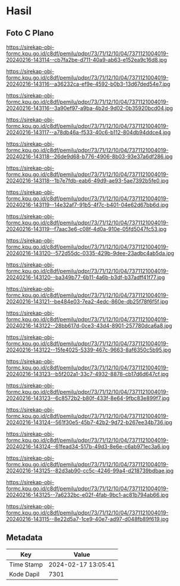 # Hasil

## Foto C Plano

https://sirekap-obj-formc.kpu.go.id/c8df/pemilu/pdpr/73/71/12/10/04/7371121004019-20240216-143114--cb7fa2be-d711-40a9-ab63-e152ea9c16d8.jpg

https://sirekap-obj-formc.kpu.go.id/c8df/pemilu/pdpr/73/71/12/10/04/7371121004019-20240216-143116--a36232ca-ef9e-4592-b0b3-13d67ded54e7.jpg

https://sirekap-obj-formc.kpu.go.id/c8df/pemilu/pdpr/73/71/12/10/04/7371121004019-20240216-143116--3a90ef97-a9ba-4b2d-9d02-0b35920bcd04.jpg

https://sirekap-obj-formc.kpu.go.id/c8df/pemilu/pdpr/73/71/12/10/04/7371121004019-20240216-143117--a78db46a-f533-40c6-b112-804db94ddce4.jpg

https://sirekap-obj-formc.kpu.go.id/c8df/pemilu/pdpr/73/71/12/10/04/7371121004019-20240216-143118--26de9d68-b776-4906-8b03-93e37a6df286.jpg

https://sirekap-obj-formc.kpu.go.id/c8df/pemilu/pdpr/73/71/12/10/04/7371121004019-20240216-143118--1b7e7fdb-eab6-49d9-ae93-5ae7392b5fe0.jpg

https://sirekap-obj-formc.kpu.go.id/c8df/pemilu/pdpr/73/71/12/10/04/7371121004019-20240216-143119--14e32af7-91b5-4f7c-b401-04e62d67bb6d.jpg

https://sirekap-obj-formc.kpu.go.id/c8df/pemilu/pdpr/73/71/12/10/04/7371121004019-20240216-143119--f7aac3e6-c08f-4d0a-910e-05fd5047fc53.jpg

https://sirekap-obj-formc.kpu.go.id/c8df/pemilu/pdpr/73/71/12/10/04/7371121004019-20240216-143120--572d55dc-0335-429b-9dee-23adbc4ab5da.jpg

https://sirekap-obj-formc.kpu.go.id/c8df/pemilu/pdpr/73/71/12/10/04/7371121004019-20240216-143120--ba349b77-6b11-4a6b-b3df-b37adff41f77.jpg

https://sirekap-obj-formc.kpu.go.id/c8df/pemilu/pdpr/73/71/12/10/04/7371121004019-20240216-143121--be484e03-7ea2-4edc-860e-db25f78f6f5f.jpg

https://sirekap-obj-formc.kpu.go.id/c8df/pemilu/pdpr/73/71/12/10/04/7371121004019-20240216-143122--28bb617d-0ce3-43d4-8901-257780dca6a8.jpg

https://sirekap-obj-formc.kpu.go.id/c8df/pemilu/pdpr/73/71/12/10/04/7371121004019-20240216-143122--15fe4025-5339-467c-9663-8af6350c5b95.jpg

https://sirekap-obj-formc.kpu.go.id/c8df/pemilu/pdpr/73/71/12/10/04/7371121004019-20240216-143123--b5f202a1-33c7-4932-8878-cb17d6d647cf.jpg

https://sirekap-obj-formc.kpu.go.id/c8df/pemilu/pdpr/73/71/12/10/04/7371121004019-20240216-143123--6c8572b2-b80f-433f-8e64-9fbc83e899f7.jpg

https://sirekap-obj-formc.kpu.go.id/c8df/pemilu/pdpr/73/71/12/10/04/7371121004019-20240216-143124--561f30e5-45b7-42b2-9d72-b267ee34b736.jpg

https://sirekap-obj-formc.kpu.go.id/c8df/pemilu/pdpr/73/71/12/10/04/7371121004019-20240216-143124--61fead34-517b-49d3-8e6e-c6ab971ec3a6.jpg

https://sirekap-obj-formc.kpu.go.id/c8df/pemilu/pdpr/73/71/12/10/04/7371121004019-20240216-143125--82d3ab90-cc5c-4246-99a4-d218739bdbae.jpg

https://sirekap-obj-formc.kpu.go.id/c8df/pemilu/pdpr/73/71/12/10/04/7371121004019-20240216-143125--7a6232bc-e02f-4fab-9bc1-ac81b794ab66.jpg

https://sirekap-obj-formc.kpu.go.id/c8df/pemilu/pdpr/73/71/12/10/04/7371121004019-20240216-143115--8e22d5a7-1ce9-40e7-ad97-d048fb89f619.jpg


## Metadata

| Key        | Value               |
| ---------- | ------------------- |
| Time Stamp | 2024-02-17 13:05:41 |
| Kode Dapil | 7301                |



